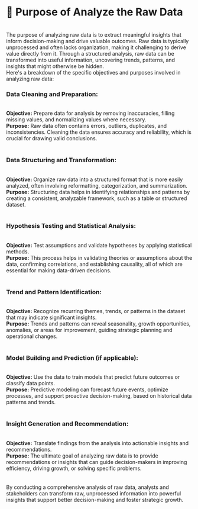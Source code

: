 <h1>📑 Purpose of Analyze the Raw Data</h1>
<br>
The purpose of analyzing raw data is to extract meaningful insights that inform decision-making and drive valuable outcomes. Raw data is typically unprocessed and often lacks organization, making it challenging to derive value directly from it. Through a structured analysis, raw data can be transformed into useful information, uncovering trends, patterns, and insights that might otherwise be hidden.
<br>
Here's a breakdown of the specific objectives and purposes involved in analyzing raw data:
<br>
<h3>Data Cleaning and Preparation:</h3>
<br>
<strong>Objective:</strong> Prepare data for analysis by removing inaccuracies, filling missing values, and normalizing values where necessary.
<br>
<strong>Purpose:</strong> Raw data often contains errors, outliers, duplicates, and inconsistencies. Cleaning the data ensures accuracy and reliability, which is crucial for drawing valid conclusions.
<br><br>
<h3>Data Structuring and Transformation:</h3>
<br>
<strong>Objective: </strong> Organize raw data into a structured format that is more easily analyzed, often involving reformatting, categorization, and summarization.
<br>
<strong>Purpose:</strong> Structuring data helps in identifying relationships and patterns by creating a consistent, analyzable framework, such as a table or structured dataset.
<br><br>
<h3>Hypothesis Testing and Statistical Analysis:</h3>
<br>
<strong>Objective:</strong> Test assumptions and validate hypotheses by applying statistical methods.
<br>
<strong>Purpose:</strong> This process helps in validating theories or assumptions about the data, confirming correlations, and establishing causality, all of which are essential for making data-driven decisions.
<br><br>
<h3>Trend and Pattern Identification:</h3>
<br>
<strong>Objective:</strong> Recognize recurring themes, trends, or patterns in the dataset that may indicate significant insights.
<br>
<strong>Purpose:</strong> Trends and patterns can reveal seasonality, growth opportunities, anomalies, or areas for improvement, guiding strategic planning and operational changes.
<br><br>
<h3>Model Building and Prediction (if applicable):</h3>
<br>
<strong>Objective:</strong> Use the data to train models that predict future outcomes or classify data points.
<br>
<strong>Purpose:</strong> Predictive modeling can forecast future events, optimize processes, and support proactive decision-making, based on historical data patterns and trends.
<br><br>
<h3>Insight Generation and Recommendation:</h3>
<br>
<strong>Objective:</strong> Translate findings from the analysis into actionable insights and recommendations.
<br>
<strong>Purpose:</strong> The ultimate goal of analyzing raw data is to provide recommendations or insights that can guide decision-makers in improving efficiency, driving growth, or solving specific problems.
<br><br><br>
By conducting a comprehensive analysis of raw data, analysts and stakeholders can transform raw, unprocessed information into powerful insights that support better decision-making and foster strategic growth.
